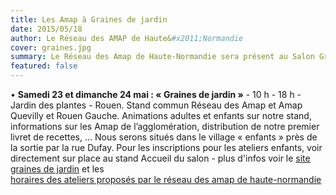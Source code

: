 ```yaml
---
title: Les Amap à Graines de jardin
date: 2015/05/18
author: Le Réseau des AMAP de Haute&#x2011;Normandie
cover: graines.jpg
summary: Le Réseau des Amap de Haute-Normandie sera présent au Salon Graines de jardin, passez nous voir avec vos enfants, des animations sont prévus pour eux ....
featured: false
---
```


•	**Samedi 23 et dimanche 24 mai : « Graines de jardin »** - 10 h - 18 h - Jardin des plantes - Rouen. Stand commun Réseau des Amap et Amap Quevilly et Rouen Gauche. Animations adultes et enfants sur notre stand, informations sur les Amap de l’agglomération, distribution de notre premier livret de recettes, … Nous serons situés dans le village « enfants » près de la sortie par la rue Dufay. Pour les inscriptions  pour les ateliers enfants, voir directement sur place au stand Accueil du salon - plus d'infos voir le [site graines de jardin](http://www.metropole-rouen-normandie.fr/graines-de-jardin-7-demandez-le-programme-1388) et les  
[horaires des ateliers proposés par le réseau des amap de haute-normandie](http://www.metropole-rouen-normandie.fr/ateliers-graines-de-jardin-de-la-metropole)
